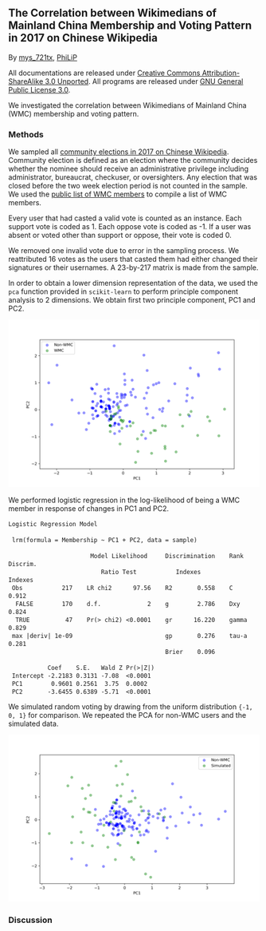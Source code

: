 ## The Correlation between Wikimedians of Mainland China Membership and Voting Pattern in 2017 on Chinese Wikipedia

By [mys_721tx][1], [PhiLiP][2]

All documentations are released under
[Creative Commons Attribution-ShareAlike 3.0 Unported][3]. All programs are
released under [GNU General Public License 3.0][4].

We investigated the correlation between Wikimedians of Mainland
China (WMC) membership and voting pattern.

### Methods

We sampled all [community elections in 2017 on Chinese Wikipedia][5]. Community
election is defined as an election where the community decides whether the
nominee should receive an administrative privilege including administrator,
bureaucrat, checkuser, or oversighters. Any election that was closed before the
two week election period is not counted in the sample. We used the
[public list of WMC members][6] to compile a list of WMC members.

Every user that had casted a valid vote is counted as an instance. Each support
vote is coded as 1. Each oppose vote is coded as -1. If a user was absent or
voted other than support or oppose, their vote is coded 0.

We removed one invalid vote due to error in the sampling process. We
reattributed 16 votes as the users that casted them had either changed their
signatures or their usernames. A 23-by-217 matrix is made from the sample.

In order to obtain a lower dimension representation of the data, we used the
`pca` function provided in `scikit-learn` to perform principle component
analysis to 2 dimensions. We obtain first two principle component, PC1 and PC2.

![A plot of PC1 and PC2 of the voting pattern. Blue points represents non-WMC members. Green points represents WMC members.](plots/pca-2017.png?raw=true)

We performed logistic regression in the log-likelihood of being a WMC member in
response of changes in PC1 and PC2.

```
Logistic Regression Model

 lrm(formula = Membership ~ PC1 + PC2, data = sample)

                       Model Likelihood     Discrimination    Rank Discrim.
                          Ratio Test           Indexes           Indexes
 Obs           217    LR chi2      97.56    R2       0.558    C       0.912
  FALSE        170    d.f.             2    g        2.786    Dxy     0.824
  TRUE          47    Pr(> chi2) <0.0001    gr      16.220    gamma   0.829
 max |deriv| 1e-09                          gp       0.276    tau-a   0.281
                                            Brier    0.096

           Coef    S.E.   Wald Z Pr(>|Z|)
 Intercept -2.2183 0.3131 -7.08  <0.0001
 PC1        0.9601 0.2561  3.75  0.0002
 PC2       -3.6455 0.6389 -5.71  <0.0001
 ```

We simulated random voting by drawing from the uniform distribution `{-1, 0, 1}`
for comparison. We repeated the PCA for non-WMC users and the simulated data.

![A plot of PC1 and PC2 of the simulated voting pattern. Blue points represents non-WMC members. Green points represents simulated data.](plots/pca-simulation.png?raw=true)

### Discussion

[1]: https://meta.wikimedia.org/wiki/User:Mys_721tx
[2]: https://meta.wikimedia.org/wiki/User:PhiLiP
[3]: https://creativecommons.org/licenses/by-sa/3.0/
[4]: https://www.gnu.org/licenses/gpl-3.0.txt
[5]: https://zh.wikipedia.org/wiki/Wikipedia:管理人員任免記錄/2017年
[6]: https://meta.wikimedia.org/wiki/Wikimedians_of_Mainland_China/Members
